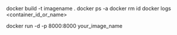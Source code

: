 docker build -t imagename .
docker ps -a
docker rm id
docker logs <container_id_or_name>

docker run -d -p 8000:8000 your_image_name
